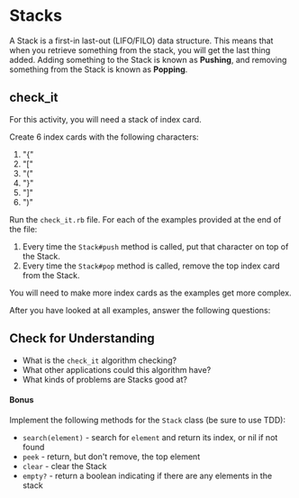# Stacks

A Stack is a first-in last-out (LIFO/FILO) data structure. This means that when you retrieve something from the stack, you will get the last thing added. Adding something to the Stack is known as **Pushing**, and removing something from the Stack is known as **Popping**.

## check_it

For this activity, you will need a stack of index card.

Create 6 index cards with the following characters:

1. "{"
1. "["
1. "("
1. "}"
1. "]"
1. ")"

Run the `check_it.rb` file. For each of the examples provided at the end of the file:

1. Every time the `Stack#push` method is called, put that character on top of the Stack.
1. Every time the `Stack#pop` method is called, remove the top index card from the Stack.

You will need to make more index cards as the examples get more complex.

After you have looked at all examples, answer the following questions:

## Check for Understanding

* What is the `check_it` algorithm checking?
* What other applications could this algorithm have?
* What kinds of problems are Stacks good at?

#### Bonus

Implement the following methods for the `Stack` class (be sure to use TDD):

* `search(element)` - search for `element` and return its index, or nil if not found
* `peek` - return, but don't remove, the top element
* `clear` - clear the Stack
* `empty?` - return a boolean indicating if there are any elements in the stack
